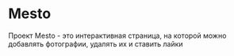 # Mesto

Проект Mesto - это интерактивная страница, на которой можно добавлять фотографии, удалять их и ставить лайки
